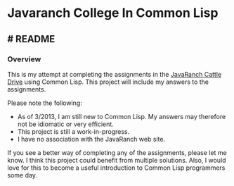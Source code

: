 # Javaranch College In Common Lisp

## # README

### Overview

This is my attempt at completing the assignments in the 
[JavaRanch Cattle Drive](http://www.javaranch.com/java-college.jsp) using
Common Lisp. This project will include my answers to the assignments.

Please note the following:

* As of 3/2013, I am still new to Common Lisp. My answers may therefore not be
  idiomatic or very efficient.
* This project is still a work-in-progress.
* I have no association with the JavaRanch web site.

If you see a better way of completing any of the assignments, please let me
know. I think this project could benefit from multiple solutions. Also, I would
love for this to become a useful introduction to Common Lisp programmers some
day.
